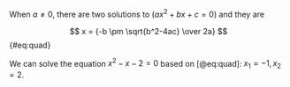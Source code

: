 When $a \ne 0$, there are two solutions to $(ax^2 + bx + c = 0)$ and they are

$$ x = {-b \pm \sqrt{b^2-4ac} \over 2a} $$ {#eq:quad}

We can solve the equation $x^2 - x -2 = 0$ based on [@eq:quad]:
$x_1=-1,x_2=2$.